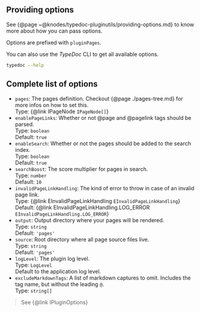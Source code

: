 ## Providing options

See {@page ~@knodes/typedoc-pluginutils/providing-options.md} to know more about how you can pass options.

Options are prefixed with `pluginPages`.

You can also use the *TypeDoc* CLI to get all available options.

```sh
typedoc --help
```

## Complete list of options

* `pages`: The pages definition. Checkout {@page ./pages-tree.md} for more infos on how to set this.\
  Type: {@link IPageNode `IPageNode[]`}
* `enablePageLinks`: Whether or not @page and @pagelink tags should be parsed.\
  Type: `boolean`\
  Default: `true`
* `enableSearch`: Whether or not the pages should be added to the search index.\
  Type: `boolean`\
  Default: `true`
* `searchBoost`: The score multiplier for pages in search.\
  Type: `number`\
  Default: `10`
* `invalidPageLinkHandling`: The kind of error to throw in case of an invalid page link.\
  Type: {@link EInvalidPageLinkHandling `EInvalidPageLinkHandling`}\
  Default: {@link EInvalidPageLinkHandling.LOG_ERROR `EInvalidPageLinkHandling.LOG_ERROR`}
* `output`: Output directory where your pages will be rendered.\
  Type: `string`\
  Default: `'pages'`
* `source`: Root directory where all page source files live.\
  Type: `string`\
  Default: `'pages'`
* `logLevel`: The plugin log level.\
  Type: `LogLevel`\
  Default to the application log level.
* `excludeMarkdownTags`: A list of markdown captures to omit. Includes the tag name, but without the leading `@`.\
  Type: `string[]`

> See {@link IPluginOptions}